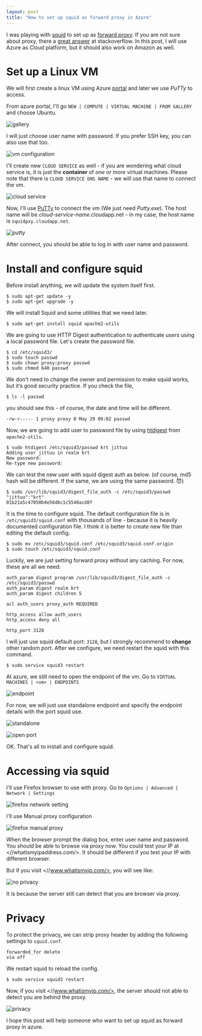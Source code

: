 ```yaml
---
layout: post
title: "How to set up squid as forward proxy in Azure"
---
```


I was playing with [squid][] to set up as [forward proxy][]. If you are not sure about proxy, there a [great answer][proxy-answer] at stackoverflow. In this post, I will use Azure as Cloud platform, but it should also work on Amazon as well.

# Set up a Linux VM

We will first create a linux VM using Azure [portal][] and later we use _PuTTy_ to access.

From azure portal, I'll go `NEW | COMPUTE | VIRTUAL MACHINE | FROM GALLERY` and choose Ubuntu.

![gallery](https://raw.githubusercontent.com/jittuu/jittuu.github.com/master/images/squid-1.png)

I will just choose user name with password. If you prefer SSH key, you can also use that too.

![vm configuration](https://raw.githubusercontent.com/jittuu/jittuu.github.com/master/images/squid-2.png)

I'll create new `CLOUD SERVICE` as well - if you are wondering what cloud service is, it is just the **container** of _one or more_ virtual machines. Please note that there is `CLOUD SERVICE DNS NAME` - we will use that name to connect the vm.

![cloud service](https://raw.githubusercontent.com/jittuu/jittuu.github.com/master/images/squid-3.png)

Now, I'll use [PuTTy][] to connect the vm (We just need _Putty.exe_). The host name will be _cloud-service-name_.cloudapp.net - in my case, the host name is `squidpxy.cloudapp.net`.

![putty](https://raw.githubusercontent.com/jittuu/jittuu.github.com/master/images/squid-4.png)

After connect, you should be able to log in with user name and password.

# Install and configure squid

Before install anything, we will update the system itself first.

```
$ sudo apt-get update -y
$ sudo apt-get upgrade -y
```

We will install Squid and some utilities that we need later.

```
$ sudo apt-get install squid apache2-utils
```

We are going to use HTTP Digest authentication to authenticate users using a local password file. Let's create the password file.

```
$ cd /etc/squid3/
$ sudo touch passwd
$ sudo chown proxy:proxy passwd
$ sudo chmod 640 passwd
```

We don't need to change the owner and permission to make squid works, but it’s good security practice. If you check the file,

```
$ ls -l passwd
```

you should see this - of course, the date and time will be different.

```
-rw-r----- 1 proxy proxy 0 May 29 09:02 passwd
```

Now, we are going to add user to password file by using [htdigest][] from `apache2-utils`.

```
$ sudo htdigest /etc/squid3/passwd krt jittuu
Adding user jittuu in realm krt
New password:
Re-type new password:
```

We can test the new user with squid digest auth as below. (of course, md5 hash will be different. If the same, we are using the same password. :smiling_imp:)

```
$ sudo /usr/lib/squid3/digest_file_auth -c /etc/squid3/passwd
"jittuu":"krt"
01b21a5c47050b4e56d6c1c5540acd8f
```

It is the time to configure squid. The default configuration file is in `/etc/squid3/squid.conf` with thousands of line - because it is heavily documented configuration file. I think it is better to create new file than editing the default config.

```
$ sudo mv /etc/squid3/squid.conf /etc/squid3/squid.conf.origin
$ sudo touch /etc/squid3/squid.conf
```

Luckily, we are just setting forward proxy without any caching. For now, these are all we need:

```
auth_param digest program /usr/lib/squid3/digest_file_auth -c /etc/squid3/passwd
auth_param digest realm krt
auth_param digest children 5

acl auth_users proxy_auth REQUIRED

http_access allow auth_users
http_access deny all

http_port 3128
```

I will just use squid default port: `3128`, but I strongly recommend to **change** other random port. After we configure, we need restart the squid with this command.

```
$ sudo service squid3 restart
```

At azure, we still need to open the endpoint of the vm. Go to `VIRTUAL MACHINES | <vm> | ENDPOINTS`

![endpoint](https://raw.githubusercontent.com/jittuu/jittuu.github.com/master/images/squid-5.png)

For now, we will just use standalone endpoint and specify the endpoint details with the port squid use.

![standalone](https://raw.githubusercontent.com/jittuu/jittuu.github.com/master/images/squid-6.png)

![open port](https://raw.githubusercontent.com/jittuu/jittuu.github.com/master/images/squid-7.png)

OK. That's all to install and configure squid.

# Accessing via squid

I'll use Firefox browser to use with proxy. Go to `Options | Advanced | Network | Settings`

![firefox network setting](https://raw.githubusercontent.com/jittuu/jittuu.github.com/master/images/squid-8.png)

I'll use Manual proxy configuration

![firefox manual proxy](https://raw.githubusercontent.com/jittuu/jittuu.github.com/master/images/squid-9.png)

When the browser prompt the dialog box, enter user name and password. You should be able to browse via proxy now. You could test your IP at <//whatismyipaddress.com/>. It should be different if you test your IP with different browser.

But if you visit <//www.whatismyip.com/>, you will see like:

![no privacy](https://raw.githubusercontent.com/jittuu/jittuu.github.com/master/images/squid-10.png)

It is because the server still can detect that you are browser via proxy.

# Privacy

To protect the privacy, we can strip proxy header by adding the following settings to `squid.conf`.

```
forwarded_for delete
via off
```

We restart squid to reload the config.

```
$ sudo service squid3 restart
```

Now, if you visit <//www.whatismyip.com/>, the server should not able to detect you are behind the proxy.

![privacy](https://raw.githubusercontent.com/jittuu/jittuu.github.com/master/images/squid-11.png)

I hope this post will help someone who want to set up squid as forward proxy in azure.

[squid]: //www.squid-cache.org/
[forward proxy]: //en.wikipedia.org/wiki/Proxy_server#Forward_proxies
[proxy-answer]: //stackoverflow.com/a/366212
[portal]: //azure.microsoft.com/en-us/
[putty]: //www.chiark.greenend.org.uk/~sgtatham/putty/download.html
[htdigest]: //httpd.apache.org/docs/2.2/programs/htdigest.html
